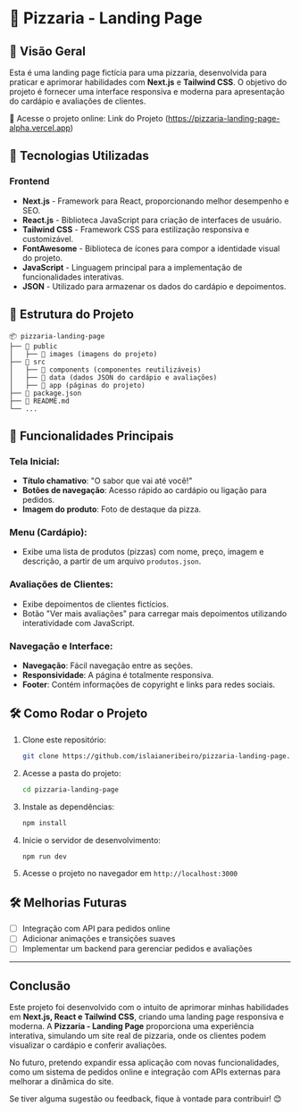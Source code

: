 # 🍕 Pizzaria - Landing Page

## 📌 Visão Geral

Esta é uma landing page fictícia para uma pizzaria, desenvolvida para praticar e aprimorar habilidades com **Next.js** e **Tailwind CSS**. O objetivo do projeto é fornecer uma interface responsiva e moderna para apresentação do cardápio e avaliações de clientes.

🔗 Acesse o projeto online: Link do Projeto (https://pizzaria-landing-page-alpha.vercel.app)

## 🚀 Tecnologias Utilizadas

### **Frontend**

- **Next.js** - Framework para React, proporcionando melhor desempenho e SEO.
- **React.js** - Biblioteca JavaScript para criação de interfaces de usuário.
- **Tailwind CSS** - Framework CSS para estilização responsiva e customizável.
- **FontAwesome** - Biblioteca de ícones para compor a identidade visual do projeto.
- **JavaScript** - Linguagem principal para a implementação de funcionalidades interativas.
- **JSON** - Utilizado para armazenar os dados do cardápio e depoimentos.

## 📂 Estrutura do Projeto

```
📦 pizzaria-landing-page
├── 📁 public
│   ├── 📁 images (imagens do projeto)
├── 📁 src
│   ├── 📁 components (componentes reutilizáveis)
│   ├── 📁 data (dados JSON do cardápio e avaliações)
│   ├── 📁 app (páginas do projeto)
├── 📄 package.json
├── 📄 README.md
└── ...
```

## 📌 Funcionalidades Principais

### Tela Inicial:

- **Título chamativo**: "O sabor que vai até você!"
- **Botões de navegação**: Acesso rápido ao cardápio ou ligação para pedidos.
- **Imagem do produto**: Foto de destaque da pizza.

### Menu (Cardápio):

- Exibe uma lista de produtos (pizzas) com nome, preço, imagem e descrição, a partir de um arquivo `produtos.json`.

### Avaliações de Clientes:

- Exibe depoimentos de clientes fictícios.
- Botão "Ver mais avaliações" para carregar mais depoimentos utilizando interatividade com JavaScript.

### Navegação e Interface:

- **Navegação**: Fácil navegação entre as seções.
- **Responsividade**: A página é totalmente responsiva.
- **Footer**: Contém informações de copyright e links para redes sociais.

## 🛠️ Como Rodar o Projeto

1. Clone este repositório:

   ```sh
   git clone https://github.com/islaianeribeiro/pizzaria-landing-page.git
   ```

2. Acesse a pasta do projeto:

   ```sh
   cd pizzaria-landing-page
   ```

3. Instale as dependências:

   ```sh
   npm install
   ```

4. Inicie o servidor de desenvolvimento:

   ```sh
   npm run dev
   ```

5. Acesse o projeto no navegador em `http://localhost:3000`

## 🛠 Melhorias Futuras

- [ ] Integração com API para pedidos online
- [ ] Adicionar animações e transições suaves
- [ ] Implementar um backend para gerenciar pedidos e avaliações

---

## Conclusão

Este projeto foi desenvolvido com o intuito de aprimorar minhas habilidades em **Next.js, React e Tailwind CSS**, criando uma landing page responsiva e moderna. A **Pizzaria - Landing Page** proporciona uma experiência interativa, simulando um site real de pizzaria, onde os clientes podem visualizar o cardápio e conferir avaliações.

No futuro, pretendo expandir essa aplicação com novas funcionalidades, como um sistema de pedidos online e integração com APIs externas para melhorar a dinâmica do site.

Se tiver alguma sugestão ou feedback, fique à vontade para contribuir! 😊
